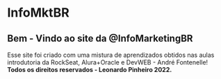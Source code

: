 # InfoMktBR

<h2>Bem - Vindo ao site da @InfoMarketingBR</h2>
<p>Esse site foi criado com uma mistura de aprendizados obtidos nas aulas introdutoria da RockSeat, Alura+Oracle e DevWEB - André Fontenelle! <strong>Todos os direitos reservados - Leonardo Pinheiro 2022.</strong></p>
